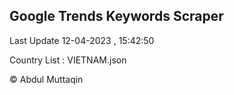 

## Google Trends Keywords Scraper 
 
Last Update 12-04-2023 , 15:42:50

Country List :
VIETNAM.json



© Abdul Muttaqin 

